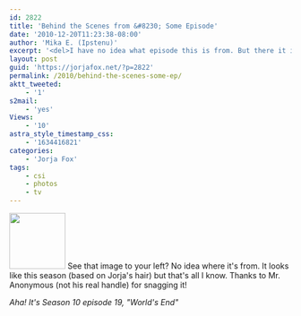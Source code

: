 ```yaml
---
id: 2822
title: 'Behind the Scenes from &#8230; Some Episode'
date: '2010-12-20T11:23:38-08:00'
author: 'Mika E. (Ipstenu)'
excerpt: '<del>I have no idea what episode this is from. But there it is.</del> Props to MargaMania! It''s from 10x19 "World''s End"!'
layout: post
guid: 'https://jorjafox.net/?p=2822'
permalink: /2010/behind-the-scenes-some-ep/
aktt_tweeted:
    - '1'
s2mail:
    - 'yes'
Views:
    - '10'
astra_style_timestamp_css:
    - '1634416821'
categories:
    - 'Jorja Fox'
tags:
    - csi
    - photos
    - tv
---
```


<a href="https://jorjafox.net/gallery/tv/csi/pub/s10/1019-worldsend.jpg"><img src="//static.jorjafox.net/wordpress/2010/12/behind-scenes-100x100.jpg" alt="" title="behind-scenes" width="100" height="100" class="alignleft size-thumbnail wp-image-2823" /></a> See that image to your left?  No idea where it's from.  It looks like this season (based on Jorja's hair) but that's all I know.  Thanks to Mr. Anonymous (not his real handle) for snagging it!

_Aha! It's Season 10 episode 19, "World's End"_
